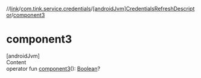 //[link](../../index.md)/[com.tink.service.credentials](../index.md)/[[androidJvm]CredentialsRefreshDescriptor](index.md)/[component3](component3.md)



# component3  
[androidJvm]  
Content  
operator fun [component3](component3.md)(): [Boolean](https://kotlinlang.org/api/latest/jvm/stdlib/kotlin/-boolean/index.html)?  



